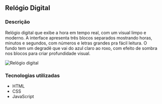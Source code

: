 ## Relógio Digital

### Descrição

Relógio digital que exibe a hora em tempo real, com um visual limpo e moderno. A interface apresenta três blocos separados mostrando horas, minutos e segundos, com números e letras grandes pra fácil leitura. O fundo tem um degradê que vai do azul claro ao roxo, com efeito de sombra nos blocos para criar profundidade visual.

![Relógio digital](https://github.com/user-attachments/assets/0fe0fe47-64b1-4477-b1b8-a218c146e912)

### Tecnologias utilizadas

* HTML
* CSS
* JavaScript
